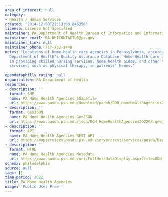 ```yaml
---
area_of_interest: null
category:
- Health / Human Services
created: '2014-12-08T22:13:03.846358'
license: License Not Specified
maintainer: PA Department of Health Bureau of Informatics and Information Technology
maintainer_email: RA-DHICONTACTUS@pa.gov
maintainer_link: null
maintainer_phone: 717-782-2448
notes: "Locations of home health care agencies in Pennsylvania, according to the PA
  Department of Health's Quality Assurance Database. Home Health care agencies specialize
  in providing skilled nursing services, home health aides, and other therapeutic
  services, such as physical therapy, in patients' homes."
  
opendataphilly_rating: null
organization: PA Department of Health
resources:
- description: ''
  format: SHP
  name: PA Home Health Agencies Shapefile
  url: https://www.pasda.psu.edu/download/padoh/DOH_HomeHealthAgencies202208.zip
- description: ''
  format: GeoJSON
  name: PA Home Health Agencies GeoJSON
  url: https://www.pasda.psu.edu/json/DOH_HomeHealthAgencies202208.geojson
- description: ''
  format: API
  name: PA Home Health Agencies REST API
  url: https://mapservices.pasda.psu.edu/server/rest/services/pasda/DepHealth/MapServer
- description: ''
  format: HTML
  name: PA Home Health Agencies Metadata
  url: https://www.pasda.psu.edu/uci/FullMetadataDisplay.aspx?file=DOH_HomeHealthAgencies202208.xml
schema: philadelphia
source: null
tags: []
time_period: 2022
title: PA Home Health Agencies
usage: 'Public Use; Free '
---
```

